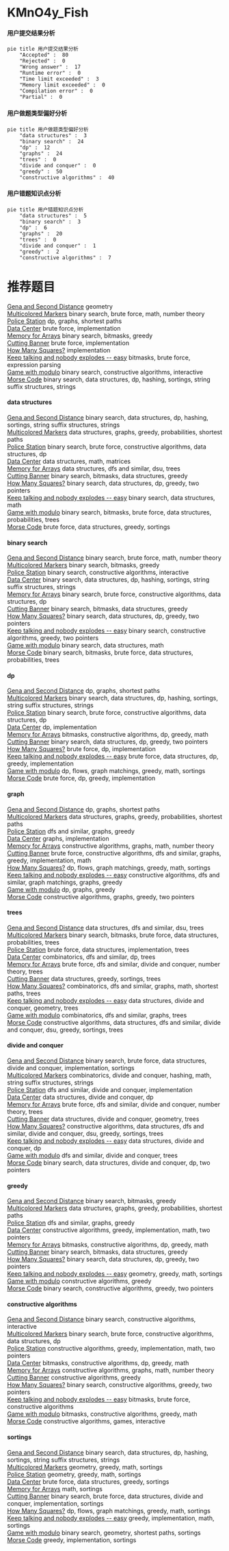 # KMnO4y_Fish
<!-- tabs:start -->
#### **用户提交结果分析**

```mermaid
pie title 用户提交结果分析
    "Accepted" :  80
    "Rejected" :  0
    "Wrong answer" :  17
    "Runtime error" :  0
    "Time limit exceeded" :  3
    "Memory limit exceeded" :  0
    "Compilation error" :  0
    "Partial" :  0
```
#### **用户做题类型偏好分析**

```mermaid
pie title 用户做题类型偏好分析
    "data structures" :  3
    "binary search" :  24
    "dp" :  12
    "graphs" :  24
    "trees" :  0
    "divide and conquer" :  0
    "greedy" :  50
    "constructive algorithms" :  40
```
#### **用户错题知识点分析**

```mermaid
pie title 用户错题知识点分析
    "data structures" :  5
    "binary search" :  3
    "dp" :  6
    "graphs" :  20
    "trees" :  0
    "divide and conquer" :  1
    "greedy" :  2
    "constructive algorithms" :  7
```
<!-- tabs:end -->
# 推荐题目
[Gena and Second Distance](http://codeforces.com/problemset/problem/442/E)		geometry		  
[Multicolored Markers](http://codeforces.com/problemset/problem/1029/F)		binary search,
                        brute force,
                        math,
                        number theory		  
[Police Station](http://codeforces.com/problemset/problem/208/C)		dp,
                        graphs,
                        shortest paths		  
[Data Center](http://codeforces.com/problemset/problem/1250/F)		brute force,
                        implementation		  
[Memory for Arrays](http://codeforces.com/problemset/problem/309/C)		binary search,
                        bitmasks,
                        greedy		  
[Cutting Banner](http://codeforces.com/problemset/problem/538/A)		brute force,
                        implementation		  
[How Many Squares?](http://codeforces.com/problemset/problem/11/C)		implementation		  
[Keep talking and nobody explodes -- easy](http://codeforces.com/problemset/problem/1302/F)		bitmasks,
                        brute force,
                        expression parsing		  
[Game with modulo](https://codeforces.com/contest/1104/problem/D)		binary search,
                        constructive algorithms,
                        interactive		  
[Morse Code](http://codeforces.com/problemset/problem/1129/C)		binary search,
                        data structures,
                        dp,
                        hashing,
                        sortings,
                        string suffix structures,
                        strings		  
<!-- tabs:start -->
#### **data structures**
[Gena and Second Distance](http://codeforces.com/problemset/problem/1129/C)		binary search,
                        data structures,
                        dp,
                        hashing,
                        sortings,
                        string suffix structures,
                        strings		  
[Multicolored Markers](http://codeforces.com/problemset/problem/912/D)		data structures,
                        graphs,
                        greedy,
                        probabilities,
                        shortest paths		  
[Police Station](http://codeforces.com/problemset/problem/424/D)		binary search,
                        brute force,
                        constructive algorithms,
                        data structures,
                        dp		  
[Data Center](http://codeforces.com/problemset/problem/718/C)		data structures,
                        math,
                        matrices		  
[Memory for Arrays](http://codeforces.com/problemset/problem/600/E)		data structures,
                        dfs and similar,
                        dsu,
                        trees		  
[Cutting Banner](http://codeforces.com/problemset/problem/1498/B)		binary search,
                        bitmasks,
                        data structures,
                        greedy		  
[How Many Squares?](http://codeforces.com/problemset/problem/1492/C)		binary search,
                        data structures,
                        dp,
                        greedy,
                        two pointers		  
[Keep talking and nobody explodes -- easy](http://codeforces.com/problemset/problem/1490/G)		binary search,
                        data structures,
                        math		  
[Game with modulo](http://codeforces.com/problemset/problem/1479/D)		binary search,
                        bitmasks,
                        brute force,
                        data structures,
                        probabilities,
                        trees		  
[Morse Code](http://codeforces.com/problemset/problem/1497/A)		brute force,
                        data structures,
                        greedy,
                        sortings		  
#### **binary search**
[Gena and Second Distance](http://codeforces.com/problemset/problem/1029/F)		binary search,
                        brute force,
                        math,
                        number theory		  
[Multicolored Markers](http://codeforces.com/problemset/problem/309/C)		binary search,
                        bitmasks,
                        greedy		  
[Police Station](https://codeforces.com/contest/1104/problem/D)		binary search,
                        constructive algorithms,
                        interactive		  
[Data Center](http://codeforces.com/problemset/problem/1129/C)		binary search,
                        data structures,
                        dp,
                        hashing,
                        sortings,
                        string suffix structures,
                        strings		  
[Memory for Arrays](http://codeforces.com/problemset/problem/424/D)		binary search,
                        brute force,
                        constructive algorithms,
                        data structures,
                        dp		  
[Cutting Banner](http://codeforces.com/problemset/problem/1498/B)		binary search,
                        bitmasks,
                        data structures,
                        greedy		  
[How Many Squares?](http://codeforces.com/problemset/problem/1492/C)		binary search,
                        data structures,
                        dp,
                        greedy,
                        two pointers		  
[Keep talking and nobody explodes -- easy](http://codeforces.com/problemset/problem/1463/D)		binary search,
                        constructive algorithms,
                        greedy,
                        two pointers		  
[Game with modulo](http://codeforces.com/problemset/problem/1490/G)		binary search,
                        data structures,
                        math		  
[Morse Code](http://codeforces.com/problemset/problem/1479/D)		binary search,
                        bitmasks,
                        brute force,
                        data structures,
                        probabilities,
                        trees		  
#### **dp**
[Gena and Second Distance](http://codeforces.com/problemset/problem/208/C)		dp,
                        graphs,
                        shortest paths		  
[Multicolored Markers](http://codeforces.com/problemset/problem/1129/C)		binary search,
                        data structures,
                        dp,
                        hashing,
                        sortings,
                        string suffix structures,
                        strings		  
[Police Station](http://codeforces.com/problemset/problem/424/D)		binary search,
                        brute force,
                        constructive algorithms,
                        data structures,
                        dp		  
[Data Center](http://codeforces.com/problemset/problem/811/C)		dp,
                        implementation		  
[Memory for Arrays](http://codeforces.com/problemset/problem/1491/D)		bitmasks,
                        constructive algorithms,
                        dp,
                        greedy,
                        math		  
[Cutting Banner](http://codeforces.com/problemset/problem/1492/C)		binary search,
                        data structures,
                        dp,
                        greedy,
                        two pointers		  
[How Many Squares?](https://codeforces.com/contest/1457/problem/C)		brute force,
                        dp,
                        implementation		  
[Keep talking and nobody explodes -- easy](http://codeforces.com/problemset/problem/1491/C)		brute force,
                        data structures,
                        dp,
                        greedy,
                        implementation		  
[Game with modulo](http://codeforces.com/problemset/problem/1437/C)		dp,
                        flows,
                        graph matchings,
                        greedy,
                        math,
                        sortings		  
[Morse Code](http://codeforces.com/problemset/problem/1499/B)		brute force,
                        dp,
                        greedy,
                        implementation		  
#### **graph**
[Gena and Second Distance](http://codeforces.com/problemset/problem/208/C)		dp,
                        graphs,
                        shortest paths		  
[Multicolored Markers](http://codeforces.com/problemset/problem/912/D)		data structures,
                        graphs,
                        greedy,
                        probabilities,
                        shortest paths		  
[Police Station](http://codeforces.com/problemset/problem/1250/N)		dfs and similar,
                        graphs,
                        greedy		  
[Data Center](http://codeforces.com/problemset/problem/1255/B)		graphs,
                        implementation		  
[Memory for Arrays](http://codeforces.com/problemset/problem/1485/D)		constructive algorithms,
                        graphs,
                        math,
                        number theory		  
[Cutting Banner](http://codeforces.com/problemset/problem/1487/C)		brute force,
                        constructive algorithms,
                        dfs and similar,
                        graphs,
                        greedy,
                        implementation,
                        math		  
[How Many Squares?](http://codeforces.com/problemset/problem/1437/C)		dp,
                        flows,
                        graph matchings,
                        greedy,
                        math,
                        sortings		  
[Keep talking and nobody explodes -- easy](http://codeforces.com/problemset/problem/1470/D)		constructive algorithms,
                        dfs and similar,
                        graph matchings,
                        graphs,
                        greedy		  
[Game with modulo](http://codeforces.com/problemset/problem/1476/C)		dp,
                        graphs,
                        greedy		  
[Morse Code](http://codeforces.com/problemset/problem/1304/D)		constructive algorithms,
                        graphs,
                        greedy,
                        two pointers		  
#### **trees**
[Gena and Second Distance](http://codeforces.com/problemset/problem/600/E)		data structures,
                        dfs and similar,
                        dsu,
                        trees		  
[Multicolored Markers](http://codeforces.com/problemset/problem/1479/D)		binary search,
                        bitmasks,
                        brute force,
                        data structures,
                        probabilities,
                        trees		  
[Police Station](http://codeforces.com/problemset/problem/1511/C)		brute force,
                        data structures,
                        implementation,
                        trees		  
[Data Center](http://codeforces.com/problemset/problem/1499/F)		combinatorics,
                        dfs and similar,
                        dp,
                        trees		  
[Memory for Arrays](http://codeforces.com/problemset/problem/1491/E)		brute force,
                        dfs and similar,
                        divide and conquer,
                        number theory,
                        trees		  
[Cutting Banner](http://codeforces.com/problemset/problem/1466/D)		data structures,
                        greedy,
                        sortings,
                        trees		  
[How Many Squares?](http://codeforces.com/problemset/problem/1495/D)		combinatorics,
                        dfs and similar,
                        graphs,
                        math,
                        shortest paths,
                        trees		  
[Keep talking and nobody explodes -- easy](http://codeforces.com/problemset/problem/1303/G)		data structures,
                        divide and conquer,
                        geometry,
                        trees		  
[Game with modulo](http://codeforces.com/problemset/problem/1454/E)		combinatorics,
                        dfs and similar,
                        graphs,
                        trees		  
[Morse Code](http://codeforces.com/problemset/problem/1494/D)		constructive algorithms,
                        data structures,
                        dfs and similar,
                        divide and conquer,
                        dsu,
                        greedy,
                        sortings,
                        trees		  
#### **divide and conquer**
[Gena and Second Distance](http://codeforces.com/problemset/problem/1461/D)		binary search,
                        brute force,
                        data structures,
                        divide and conquer,
                        implementation,
                        sortings		  
[Multicolored Markers](http://codeforces.com/problemset/problem/1466/G)		combinatorics,
                        divide and conquer,
                        hashing,
                        math,
                        string suffix structures,
                        strings		  
[Police Station](http://codeforces.com/problemset/problem/1490/D)		dfs and similar,
                        divide and conquer,
                        implementation		  
[Data Center](https://codeforces.com/contest/1483/problem/C)		data structures,
                        divide and conquer,
                        dp		  
[Memory for Arrays](http://codeforces.com/problemset/problem/1491/E)		brute force,
                        dfs and similar,
                        divide and conquer,
                        number theory,
                        trees		  
[Cutting Banner](http://codeforces.com/problemset/problem/1303/G)		data structures,
                        divide and conquer,
                        geometry,
                        trees		  
[How Many Squares?](http://codeforces.com/problemset/problem/1494/D)		constructive algorithms,
                        data structures,
                        dfs and similar,
                        divide and conquer,
                        dsu,
                        greedy,
                        sortings,
                        trees		  
[Keep talking and nobody explodes -- easy](http://codeforces.com/problemset/problem/1482/E)		data structures,
                        divide and conquer,
                        dp		  
[Game with modulo](http://codeforces.com/problemset/problem/566/C)		dfs and similar,
                        divide and conquer,
                        trees		  
[Morse Code](http://codeforces.com/problemset/problem/1428/F)		binary search,
                        data structures,
                        divide and conquer,
                        dp,
                        two pointers		  
#### **greedy**
[Gena and Second Distance](http://codeforces.com/problemset/problem/309/C)		binary search,
                        bitmasks,
                        greedy		  
[Multicolored Markers](http://codeforces.com/problemset/problem/912/D)		data structures,
                        graphs,
                        greedy,
                        probabilities,
                        shortest paths		  
[Police Station](http://codeforces.com/problemset/problem/1250/N)		dfs and similar,
                        graphs,
                        greedy		  
[Data Center](http://codeforces.com/problemset/problem/1380/D)		constructive algorithms,
                        greedy,
                        implementation,
                        math,
                        two pointers		  
[Memory for Arrays](http://codeforces.com/problemset/problem/1491/D)		bitmasks,
                        constructive algorithms,
                        dp,
                        greedy,
                        math		  
[Cutting Banner](http://codeforces.com/problemset/problem/1498/B)		binary search,
                        bitmasks,
                        data structures,
                        greedy		  
[How Many Squares?](http://codeforces.com/problemset/problem/1492/C)		binary search,
                        data structures,
                        dp,
                        greedy,
                        two pointers		  
[Keep talking and nobody explodes -- easy](https://codeforces.com/contest/1496/problem/C)		geometry,
                        greedy,
                        math,
                        sortings		  
[Game with modulo](http://codeforces.com/problemset/problem/1493/A)		constructive algorithms,
                        greedy		  
[Morse Code](http://codeforces.com/problemset/problem/1463/D)		binary search,
                        constructive algorithms,
                        greedy,
                        two pointers		  
#### **constructive algorithms**
[Gena and Second Distance](https://codeforces.com/contest/1104/problem/D)		binary search,
                        constructive algorithms,
                        interactive		  
[Multicolored Markers](http://codeforces.com/problemset/problem/424/D)		binary search,
                        brute force,
                        constructive algorithms,
                        data structures,
                        dp		  
[Police Station](http://codeforces.com/problemset/problem/1380/D)		constructive algorithms,
                        greedy,
                        implementation,
                        math,
                        two pointers		  
[Data Center](http://codeforces.com/problemset/problem/1491/D)		bitmasks,
                        constructive algorithms,
                        dp,
                        greedy,
                        math		  
[Memory for Arrays](http://codeforces.com/problemset/problem/1485/D)		constructive algorithms,
                        graphs,
                        math,
                        number theory		  
[Cutting Banner](http://codeforces.com/problemset/problem/1493/A)		constructive algorithms,
                        greedy		  
[How Many Squares?](http://codeforces.com/problemset/problem/1463/D)		binary search,
                        constructive algorithms,
                        greedy,
                        two pointers		  
[Keep talking and nobody explodes -- easy](https://codeforces.com/contest/1456/problem/B)		bitmasks,
                        brute force,
                        constructive algorithms		  
[Game with modulo](http://codeforces.com/problemset/problem/1492/D)		bitmasks,
                        constructive algorithms,
                        greedy,
                        math		  
[Morse Code](https://codeforces.com/contest/1504/problem/D)		constructive algorithms,
                        games,
                        interactive		  
#### **sortings**
[Gena and Second Distance](http://codeforces.com/problemset/problem/1129/C)		binary search,
                        data structures,
                        dp,
                        hashing,
                        sortings,
                        string suffix structures,
                        strings		  
[Multicolored Markers](https://codeforces.com/contest/1496/problem/C)		geometry,
                        greedy,
                        math,
                        sortings		  
[Police Station](http://codeforces.com/problemset/problem/1495/A)		geometry,
                        greedy,
                        math,
                        sortings		  
[Data Center](http://codeforces.com/problemset/problem/1497/A)		brute force,
                        data structures,
                        greedy,
                        sortings		  
[Memory for Arrays](http://codeforces.com/problemset/problem/1427/A)		math,
                        sortings		  
[Cutting Banner](http://codeforces.com/problemset/problem/1461/D)		binary search,
                        brute force,
                        data structures,
                        divide and conquer,
                        implementation,
                        sortings		  
[How Many Squares?](http://codeforces.com/problemset/problem/1437/C)		dp,
                        flows,
                        graph matchings,
                        greedy,
                        math,
                        sortings		  
[Keep talking and nobody explodes -- easy](http://codeforces.com/problemset/problem/1473/A)		greedy,
                        implementation,
                        math,
                        sortings		  
[Game with modulo](http://codeforces.com/problemset/problem/1486/B)		binary search,
                        geometry,
                        shortest paths,
                        sortings		  
[Morse Code](http://codeforces.com/problemset/problem/1480/B)		greedy,
                        implementation,
                        sortings		  
<!-- tabs:end -->
